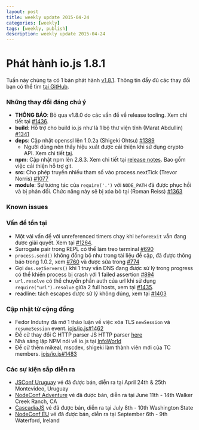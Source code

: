 ```yaml
---
layout: post
title: weekly update 2015-04-24
categories: [weekly]
tags: [weekly, publish]
description: weekly update 2015-04-24
---
```


# Phát hành io.js 1.8.1

Tuần này chúng ta có 1 bản phát hành [v1.8.1](https://iojs.org/dist/v1.8.1/). Thông tin đẩy đủ các thay đổi bạn có thể tìm [tại GitHub](https://github.com/iojs/io.js/blob/v1.x/CHANGELOG.md).

### Những thay đổi đáng chú ý

* **THÔNG BÁO**: Bỏ qua v1.8.0 do các vấn đề về release tooling.
  Xem chi tiết tại [#1436](https://github.com/iojs/io.js/issues/1436).
* **build**: Hỗ trợ cho build io.js như là 1 bộ thư viện tĩnh (Marat Abdullin) [#1341](https://github.com/iojs/io.js/pull/1341)
* **deps**: Cập nhật openssl lên 1.0.2a (Shigeki Ohtsu) [#1389](https://github.com/iojs/io.js/pull/1389)
  * Người dùng nên thấy hiệu xuất được cải thiện khi sử dụng crypto API.
Xem chi tiết  [tại](https://github.com/iojs/io.js/wiki/Crypto-Performance-Notes-for-OpenSSL-1.0.2a-on-iojs-v1.8.0).
* **npm**: Cập nhật npm lên 2.8.3. Xem chi tiết tại [release notes](https://github.com/npm/npm/releases/tag/v2.8.3). Bao gồm việc cải thiện hỗ trợ git.
* **src**: Cho phép truyền nhiều tham số vào process.nextTick (Trevor Norris) [#1077](https://github.com/iojs/io.js/pull/1077)
* **module**: Sự tương tác của `require('.')` với `NODE_PATH` đã được phục hồi và bị phản đối. Chức năng này sẽ bị xóa bỏ tại (Roman Reiss) [#1363](https://github.com/iojs/io.js/pull/1363)

### Known issues
### Vấn đề tồn tại

* Một vài vấn đề với unreferenced timers chạy khi `beforeExit` vẫn đang được giải quyết. Xem tại [#1264](https://github.com/iojs/io.js/issues/1264).
* Surrogate pair trong REPL có thể làm treo terminal [#690](https://github.com/iojs/io.js/issues/690)
* `process.send()` không đồng bộ như trong tài liệu đề cập, đã được thông báo trong 1.0.2, xem [#760](https://github.com/iojs/io.js/issues/760) và được sửa trong [#774](https://github.com/iojs/io.js/issues/774)
* Gọi `dns.setServers()` khi 1 truy vấn DNS  đang được sử lý trong progress có thể khiến process bị crash với 1 failed assertion [#894](https://github.com/iojs/io.js/issues/894)
* `url.resolve` có thể chuyển phần auth của url khi sử dụng `require("url").resolve` giữa 2 full hosts, xem tại [#1435](https://github.com/iojs/io.js/issues/1435).
* readline: tách escapes được sử lý không đúng, xem tại [#1403](https://github.com/iojs/io.js/issues/1403)

### Cập nhật từ cộng đồng

* Fedor Indutny đã mở 1 thảo luận về việc xóa TLS `newSession` và `resumeSession` event. [iojs/io.js#1462](https://github.com/iojs/io.js/issues/1462)
* Đề cử thay đổi C HTTP parser JS HTTP parser [here](https://github.com/iojs/io.js/pull/1457)
* Nhà sáng lập NPM nói về io.js tại [InfoWorld](http://www.infoworld.com/article/2910594/node-js/npm-founder-foresees-merger-node-js-io-js.html)
* Đề cử thêm mikeal, mscdex, shigeki làm thành viên mới của TC members. [iojs/io.js#1483](https://github.com/iojs/io.js/issues/1483#issuecomment-95128140)

### Các sự kiện sắp diễn ra

* [JSConf Uruguay](http://jsconf.uy) vé đã được bán, diễn ra tại April 24th & 25th Montevideo, Uruguay
* [NodeConf Adventure](http://nodeconf.com/) vé đã được bán, diễn ra tại June 11th - 14th Walker Creek Ranch, CA
* [CascadiaJS](http://2015.cascadiajs.com/) vé đã được bán, diễn ra tại July 8th - 10th Washington State
* [NodeConf EU](http://nodeconf.eu/) vé đã được bán, diễn ra tại September 6th - 9th Waterford, Ireland
